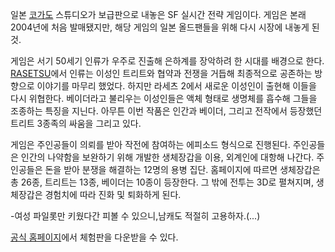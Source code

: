 일본 [코가도](%EC%BD%94%EA%B0%80%EB%8F%84.md) 스튜디오가 보급판으로 내놓은 SF 실시간 전략 게임이다.
게임은 본래 2004년에 처음 발매됐지만, 해당 게임의 일본 올드팬들을 위해 다시 시장에 내놓게 된 것.

게임은 서기 50세기 인류가 우주로 진출해 은하계를 장악하려 한 시대를 배경으로 한다. [RASETSU](RASETSU.md)에서
인류는 이성인 트리트와 협약과 전쟁을 거듭해 최종적으로 공존하는 방향으로 이야기를 마무리 했었다. 하지만 라세츠 2에서 새로운 이성인이
출현해 이들을 다시 위협한다. 베이더라고 불리우는 이성인들은 액체 형태로 생명체를 흡수해 그들을 조종하는 특징을 지닌다. 아무튼 이번 작품은
인간과 베이더, 그리고 전작에서 등장했던 트리트 3종족의 싸움을 그리고 있다.

게임은 주인공들이 의뢰를 받아 작전에 참여하는 에피소드 형식으로 진행된다. 주인공들은 인간의 나약함을 보완하기 위해 개발한 생체장갑을 이용,
외계인에 대항해 나간다. 주인공들은 돈을 받아 분쟁을 해결하는 12명의 용병 집단. 홈페이지에 따르면 생체장갑은 총 26종, 트리트는
13종, 베이더는 10종이 등장한다. 그 밖에 전투는 3D로 펼쳐지며, 생체장갑은 경험치에 따라 진화 및 퇴화하게 된다.  

-여성 파일롯만 키웠다간 피볼 수 있으니,남캐도 적절히 고용하자.(...)  

[공식 홈페이지](http://www.kogado.com/html/iruka/2/)에서 체험판을 다운받을 수 있다.

